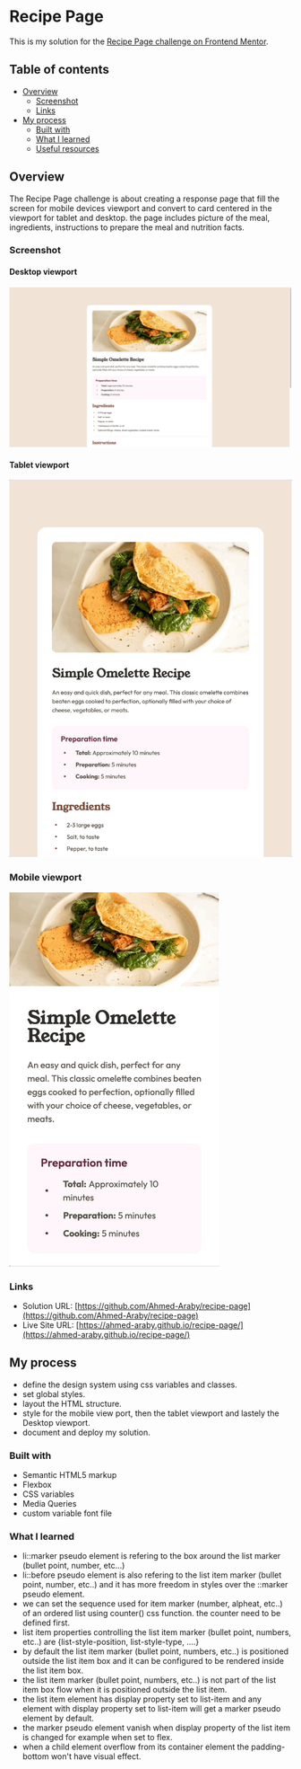# Recipe Page

This is my solution for the [Recipe Page challenge on Frontend Mentor]((https://www.frontendmentor.io/challenges/recipe-page-KiTsR8QQKm)).

## Table of contents

- [Overview](#overview)
  - [Screenshot](#screenshot)
  - [Links](#links)
- [My process](#my-process)
  - [Built with](#built-with)
  - [What I learned](#what-i-learned)
  - [Useful resources](#useful-resources)

## Overview
The Recipe Page challenge is about creating a response page that fill the screen for mobile devices viewport and convert to card centered in the viewport for tablet and desktop. the page includes picture of the meal, ingredients, instructions to prepare the meal and nutrition facts.

### Screenshot
#### Desktop viewport
![recipe-page-in-desktop-viewport](https://github.com/Ahmed-Araby/recipe-page/blob/main/documentation/gifs/recipe-page-in-desktop-viewport.gif)

#### Tablet viewport
![recipe-page-in-tablet-viewport](https://github.com/Ahmed-Araby/recipe-page/blob/main/documentation/gifs/recipe-page-in-tablet-viewport(w%20768%2C%20H%201024).gif)

### Mobile viewport
![recipe-page-in-mobile-viewport](https://github.com/Ahmed-Araby/recipe-page/blob/main/documentation/gifs/recipe-page-in-mobile-viewport(w%20375%2C%20H%20667).gif)

### Links

- Solution URL: [https://github.com/Ahmed-Araby/recipe-page](https://github.com/Ahmed-Araby/recipe-page)
- Live Site URL: [https://ahmed-araby.github.io/recipe-page/](https://ahmed-araby.github.io/recipe-page/)

## My process
* define the design system using css variables and classes.
* set global styles.
* layout the HTML structure.
* style for the mobile view port, then the tablet viewport and lastely the Desktop viewport.
* document and deploy my solution.
  
### Built with
- Semantic HTML5 markup
- Flexbox
- CSS variables
- Media Queries
- custom variable font file


### What I learned
- li::marker pseudo element is refering to the box around the list marker (bullet point, number, etc...)
- li::before pseudo element is also refering to the list item marker (bullet point, number, etc..) and it has more freedom in styles over the ::marker pseudo element.
- we can set the sequence used for item marker (number, alpheat, etc..) of an ordered list using counter() css function. the counter need to be defined first.
- list item properties controlling the list item marker (bullet point, numbers, etc..) are {list-style-position, list-style-type, ....}
- by default the list item marker (bullet point, numbers, etc..) is positioned outside the list item box and it can be configured to be rendered inside the list item box.
- the list item marker (bullet point, numbers, etc..)  is not part of the list item box flow when it is positioned outside the list item.
- the list item element has display property set to list-item and any element with display property set to list-item will get a marker pseudo element by default.
- the marker pseudo element vanish when display property of the list item is changed for example when set to flex.
- when a child element overflow from its container element the padding-bottom won't have visual effect.
